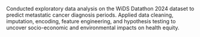 Conducted exploratory data analysis on the WiDS Datathon 2024 dataset to predict metastatic cancer diagnosis periods. Applied data cleaning, imputation, encoding, feature engineering, and hypothesis testing to uncover socio-economic and environmental impacts on health equity.









